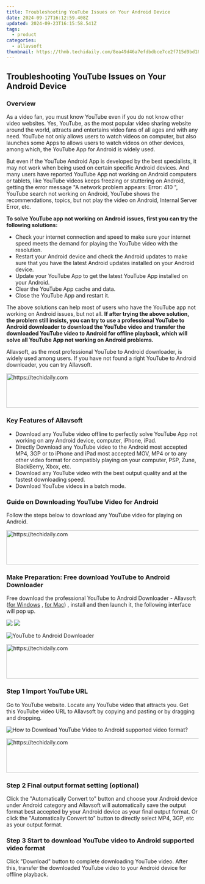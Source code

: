 ```yaml
---
title: Troubleshooting YouTube Issues on Your Android Device
date: 2024-09-17T16:12:59.408Z
updated: 2024-09-23T16:15:58.541Z
tags:
  - product
categories:
  - allavsoft
thumbnail: https://thmb.techidaily.com/8ea49d46a7efdbdbce7ce2f715d9bd1879477faba848022dab03800aadbcadb1.jpg
---
```


## Troubleshooting YouTube Issues on Your Android Device

### Overview

As a video fan, you must know YouTube even if you do not know other video websites. Yes, YouTube, as the most popular video sharing website around the world, attracts and entertains video fans of all ages and with any need. YouTube not only allows users to watch videos on computer, but also launches some Apps to allows users to watch videos on other devices, among which, the YouTube App for Android is widely used.

But even if the YouTube Android App is developed by the best specialists, it may not work when being used on certain specific Android devices. And many users have reported YouTube App not working on Android computers or tablets, like YouTube videos keeps freezing or stuttering on Android, getting the error message "A network problem appears: Error: 410 ", YouTube search not working on Android, YouTube shows the recommendations, topics, but not play the video on Android, Internal Server Error, etc.

**To solve YouTube app not working on Android issues, first you can try the following solutions:**

* Check your internet connection and speed to make sure your internet speed meets the demand for playing the YouTube video with the resolution.
* Restart your Android device and check the Android updates to make sure that you have the latest Android updates installed on your Android device.
* Update your YouTube App to get the latest YouTube App installed on your Android.
* Clear the YouTube App cache and data.
* Close the YouTube App and restart it.

The above solutions can help most of users who have the YouTube app not working on Android issues, but not all. **If after trying the above solution, the problem still insists, you can try to use a professional YouTube to Android downloader to download the YouTube video and transfer the downloaded YouTube video to Android for offline playback, which will solve all YouTube App not working on Android problems.**

Allavsoft, as the most professional YouTube to Android downloader, is widely used among users. If you have not found a right YouTube to Android downloader, you can try Allavsoft.

<!-- affiliate ads begin -->
<a href="https://appsumo.8odi.net/c/5597632/2043597/7443" target="_top" id="2043597">
  <img src="//a.impactradius-go.com/display-ad/7443-2043597" border="0" alt="https://techidaily.com" width="728" height="90"/>
</a>
<img height="0" width="0" src="https://appsumo.8odi.net/i/5597632/2043597/7443" style="position:absolute;visibility:hidden;" border="0" />
<!-- affiliate ads end -->

### Key Features of Allavsoft

* Download any YouTube video offline to perfectly solve YouTube App not working on any Android device, computer, iPhone, iPad.
* Directly Download any YouTube video to the Android most accepted MP4, 3GP or to iPhone and iPad most accepted MOV, MP4 or to any other video format for compatibly playing on your computer, PSP, Zune, BlackBerry, Xbox, etc.
* Download any YouTube video with the best output quality and at the fastest downloading speed.
* Download YouTube videos in a batch mode.

### Guide on Downloading YouTube Video for Android

Follow the steps below to download any YouTube video for playing on Android.

<!-- affiliate ads begin -->
<a href="https://appsumo.8odi.net/c/5597632/2094421/7443" target="_top" id="2094421">
  <img src="//a.impactradius-go.com/display-ad/7443-2094421" border="0" alt="https://techidaily.com" width="728" height="90"/>
</a>
<img height="0" width="0" src="https://appsumo.8odi.net/i/5597632/2094421/7443" style="position:absolute;visibility:hidden;" border="0" />
<!-- affiliate ads end -->

### Make Preparation: Free download YouTube to Android Downloader

Free download the professional YouTube to Android Downloader - Allavsoft ([for Windows](https://tools.techidaily.com/allavsoft/products/) , [for Mac](https://tools.techidaily.com/allavsoft/products/)) , install and then launch it, the following interface will pop up.

[![](https://www.allavsoft.com/how-to/../images/how-to/free-download-win.jpg)](https://tools.techidaily.com/allavsoft/products/) [![](https://www.allavsoft.com/how-to/../images/how-to/free-download-mac.jpg)](https://tools.techidaily.com/allavsoft/products/)

![YouTube to Android Downloader](https://www.allavsoft.com/how-to/../images/allavsoft/screen-shot-600.jpg)

<!-- affiliate ads begin -->
<a href="https://aligracehair.sjv.io/c/5597632/1972698/19272" target="_top" id="1972698">
  <img src="//a.impactradius-go.com/display-ad/19272-1972698" border="0" alt="https://techidaily.com" width="728" height="90"/>
</a>
<img height="0" width="0" src="https://aligracehair.sjv.io/i/5597632/1972698/19272" style="position:absolute;visibility:hidden;" border="0" />
<!-- affiliate ads end -->

### Step 1 Import YouTube URL

Go to YouTube website. Locate any YouTube video that attracts you. Get this YouTube video URL to Allavsoft by copying and pasting or by dragging and dropping.

![How to Download YouTube Video to Android supported video format?](https://www.allavsoft.com/how-to/../images/how-to/download-rtmp-video/download-rtmp-video.jpg)

<!-- affiliate ads begin -->
<a href="https://ephamedtechinc.pxf.io/c/5597632/2126493/26400" target="_top" id="2126493">
  <img src="//a.impactradius-go.com/display-ad/26400-2126493" border="0" alt="https://techidaily.com" width="640" height="90"/>
</a>
<img height="0" width="0" src="https://ephamedtechinc.pxf.io/i/5597632/2126493/26400" style="position:absolute;visibility:hidden;" border="0" />
<!-- affiliate ads end -->

### Step 2 Final output format setting (optional)

Click the "Automatically Convert to" button and choose your Android device under Android category and Allavsoft will automatically save the output format best accepted by your Android device as your final output format. Or click the "Automatically Convert to" button to directly select MP4, 3GP, etc as your output format.

### Step 3 Start to download YouTube video to Android supported video format

Click "Download" button to complete downloading YouTube video. After this, transfer the downloaded YouTube video to your Android device for offline playback.

<ins class="adsbygoogle"
     style="display:block"
     data-ad-format="autorelaxed"
     data-ad-client="ca-pub-7571918770474297"
     data-ad-slot="1223367746"></ins>

<ins class="adsbygoogle"
     style="display:block"
     data-ad-client="ca-pub-7571918770474297"
     data-ad-slot="8358498916"
     data-ad-format="auto"
     data-full-width-responsive="true"></ins>



